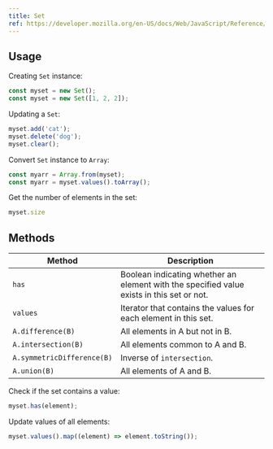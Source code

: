 ```yaml
---
title: Set
ref: https://developer.mozilla.org/en-US/docs/Web/JavaScript/Reference/Global_Objects/Set
---
```


## Usage

Creating `Set` instance:

```javascript
const myset = new Set();
const myset = new Set([1, 2, 2]);
```

Updating a `Set`:

```javascript
myset.add('cat');
myset.delete('dog');
myset.clear();
```

Convert `Set` instance to `Array`:

```javascript
const myarr = Array.from(myset);
const myarr = myset.values().toArray();
```

Get the number of elements in the set:

```javascript
myset.size
```

## Methods

| Method                     | Description                                                                               |
| -------------------------- | ----------------------------------------------------------------------------------------- |
| `has`                      | Boolean indicating whether an element with the specified value exists in this set or not. |
| `values`                   | Iterator that contains the values for each element in this set.                           |
| `A.difference(B)`          | All elements in A but not in B.                                                           |
| `A.intersection(B)`        | All elements common to A and B.                                                           |
| `A.symmetricDifference(B)` | Inverse of `intersection`.                                                                |
| `A.union(B)`               | All elements of A and B.                                                                  |

Check if the set contains a value:

```javascript
myset.has(element);
```

Update values of all elements:

```javascript
myset.values().map((element) => element.toString());
```
